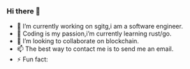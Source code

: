 ### Hi there 👋

<!--
**DavyLin/DavyLin** is a ✨ _special_ ✨ repository because its `README.md` (this file) appears on your GitHub profile.

Here are some ideas to get you started:

- 🔭 I’m currently working on ...
- 🌱 I’m currently learning ...
- 👯 I’m looking to collaborate on ...
- 🤔 I’m looking for help with ...
- 💬 Ask me about ...
- 📫 How to reach me: ...
- 😄 Pronouns: ...
- ⚡ Fun fact: ...
-->

- 🔭 I’m currently working on sgitg,i am a software engineer.
- 🌱 Coding is my passion,i’m currently learning rust/go.
- 👯 I’m looking to collaborate on blockchain.
- 📫 The best way to contact me is to send me an email.
- ⚡ Fun fact: 
